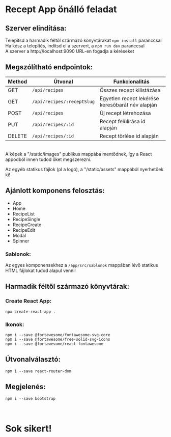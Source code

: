 # Recept App önálló feladat

## Szerver elindítása:

Telepítsd a harmadik féltől származó könyvtárakat `npm install` paranccsal <br />
Ha kész a telepítés, indítsd el a szervert, a `npm run dev` paranccsal <br />
A szerver a http://localhost:9090 URL-en fogadja a kéréseket

## Megszólítható endpointok:

| Method | Útvonal | Funkcionalitás |
| --- | ----------- | ------------- |
| GET | `/api/recipes` | Összes recept kilistázása |
| GET | `/api/recipes/:receptSlug` | Egyetlen recept lekérése keresőbarát név alapján |
| POST | `/api/recipes` | Új recept létrehozása |
| PUT | `/api/recipes/:id` | Recept felülírása id alapján |
| DELETE | `/api/recipes/:id` | Recept törlése id alapján |

<br />
A képek a "/static/images" publikus mappába mentődnek, így a React appodból innen tudod őket megszerezni. <br />

Az egyéb statikus fájlok (pl a logó), a "/static/assets" mappából nyerhetőek ki! <br />

## Ajánlott komponens felosztás: <br />
- App
- Home
- RecipeList
- RecipeSingle
- RecipeCreate
- RecipeEdit
- Modal
- Spinner

### Sablonok:
Az egyes komponensekhez a `/app/src/sablonok` mappában lévő statikus HTML fájlokat tudod alapul venni!

## Harmadik féltől származó könyvtárak:

### Create React App:

`npx create-react-app .`

### Ikonok:

`npm i --save @fortawesome/fontawesome-svg-core` <br/>
`npm i --save @fortawesome/free-solid-svg-icons` <br/>
`npm i --save @fortawesome/react-fontawesome` <br/>

## Útvonalválasztó:

`npm i --save react-router-dom`

## Megjelenés:

`npm i --save bootstrap`

<br/>

# Sok sikert!
